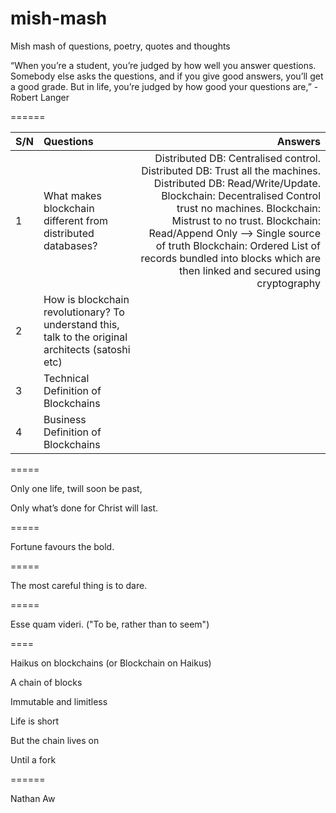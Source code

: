 # mish-mash
Mish mash of questions, poetry, quotes and thoughts

“When you’re a student, you’re judged by how well you answer questions. Somebody else asks the questions, and if you give good answers, you’ll get a good grade. But in life, you’re judged by how good your questions are,” - Robert Langer 

======

| S/N | Questions                                                                                          | Answers  |
| ----|:---------------------------------------------------------------------------------------------------| --------:|
| 1   | What makes blockchain different from distributed databases?                                        | Distributed DB: Centralised control. Distributed DB: Trust all the machines. Distributed DB: Read/Write/Update. Blockchain: Decentralised Control trust no machines. Blockchain: Mistrust to no trust. Blockchain: Read/Append Only --> Single source of truth Blockchain: Ordered List of records bundled into blocks which are then linked and secured using cryptography |
| 2   | How is blockchain revolutionary? To understand this, talk to the original architects (satoshi etc) |         |                  
| 3   | Technical Definition of Blockchains                                                                |         |
| 4   | Business Definition of Blockchains                                                                 |         |

=====

Only one life, twill soon be past,

Only what’s done for Christ will last.

=====

Fortune favours the bold.

=====

The most careful thing is to dare. 

=====

Esse quam videri. ("To be, rather than to seem")

====

Haikus on blockchains (or Blockchain on Haikus)



A chain of blocks

Immutable and limitless

Life is short

But the chain lives on 

Until a fork

======


Nathan Aw


